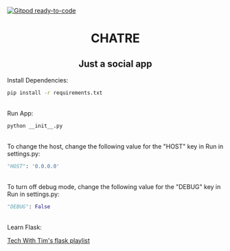 [![Gitpod ready-to-code](https://img.shields.io/badge/Gitpod-ready--to--code-blue?logo=gitpod)](https://gitpod.io/#https://github.com/slakr-tech/chatre)

<center align="center">
  <h1>CHATRE</h1>
  <h2>Just a social app</h2>
</center>

Install Dependencies:
```bash
pip install -r requirements.txt
```
\
Run App:
```bash
python __init__.py
```
\
To change the host, change the following value for the "HOST" key in Run in settings.py:
```python
"HOST": '0.0.0.0'
```
\
To turn off debug mode, change the following value for the "DEBUG" key in Run in settings.py:
```python
"DEBUG": False
```
\
Learn Flask:

[Tech With Tim's flask playlist](https://www.youtube.com/playlist?list=PLzMcBGfZo4-n4vJJybUVV3Un_NFS5EOgX)
